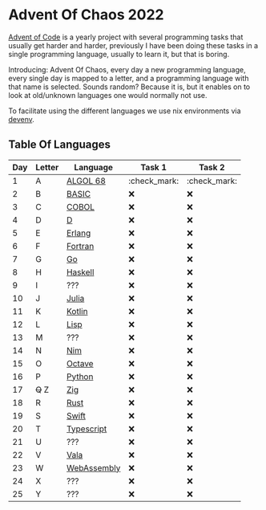 # Advent Of Chaos 2022

[Advent of Code](https://adventofcode.com/) is a yearly project with several programming tasks that usually get harder
and harder, previously I have been doing these tasks in a single programming language, usually to learn it, but that is
boring.

Introducing: Advent Of Chaos, every day a new programming language, every single day is mapped to a letter, and a
programming language with that name is selected. Sounds random? Because it is, but it enables on to look at old/unknown
languages one would normally not use.

To facilitate using the different languages we use nix environments via [devenv](https://github.com/cachix/devenv).

## Table Of Languages

| Day | Letter  | Language                                                              | Task 1       | Task 2       |
|-----|---------|-----------------------------------------------------------------------|--------------|--------------|
| 1   | A       | [ALGOL 68](https://en.wikipedia.org/wiki/ALGOL_68)                    | :check_mark: | :check_mark: |
| 2   | B       | [BASIC](https://en.wikipedia.org/wiki/BASIC)                          | :x:          | :x:          |
| 3   | C       | [COBOL](https://en.wikipedia.org/wiki/COBOL)                          | :x:          | :x:          |
| 4   | D       | [D](https://en.wikipedia.org/wiki/D_(programming_language))           | :x:          | :x:          |
| 5   | E       | [Erlang](https://en.wikipedia.org/wiki/Erlang_(programming_language)) | :x:          | :x:          |
| 6   | F       | [Fortran](https://en.wikipedia.org/wiki/Fortran)                      | :x:          | :x:          |
| 7   | G       | [Go](https://en.wikipedia.org/wiki/Go_(programming_language))         | :x:          | :x:          |
| 8   | H       | [Haskell](https://en.wikipedia.org/wiki/Haskell)                      | :x:          | :x:          |
| 9   | I       | ???                                                                   | :x:          | :x:          |
| 10  | J       | [Julia](https://en.wikipedia.org/wiki/Julia_(programming_language))   | :x:          | :x:          |
| 11  | K       | [Kotlin](https://en.wikipedia.org/wiki/Kotlin_(programming_language)) | :x:          | :x:          |
| 12  | L       | [Lisp](https://en.wikipedia.org/wiki/Lisp_(programming_language))     | :x:          | :x:          |
| 13  | M       | ???                                                                   | :x:          | :x:          |
| 14  | N       | [Nim](https://en.wikipedia.org/wiki/Nim_(programming_language))       | :x:          | :x:          |
| 15  | O       | [Octave](https://en.wikipedia.org/wiki/GNU_Octave)                    | :x:          | :x:          |
| 16  | P       | [Python](https://en.wikipedia.org/wiki/Python_(programming_language)) | :x:          | :x:          |
| 17  | ~~Q~~ Z | [Zig](https://en.wikipedia.org/wiki/Zig_(programming_language))       | :x:          | :x:          |
| 18  | R       | [Rust](https://en.wikipedia.org/wiki/Rust_(programming_language))     | :x:          | :x:          |
| 19  | S       | [Swift](https://en.wikipedia.org/wiki/Swift_(programming_language))   | :x:          | :x:          |
| 20  | T       | [Typescript](https://en.wikipedia.org/wiki/TypeScript)                | :x:          | :x:          |
| 21  | U       | ???                                                                   | :x:          | :x:          |
| 22  | V       | [Vala](https://en.wikipedia.org/wiki/Vala_(programming_language))     | :x:          | :x:          |
| 23  | W       | [WebAssembly](https://en.wikipedia.org/wiki/WebAssembly)              | :x:          | :x:          |
| 24  | X       | ???                                                                   | :x:          | :x:          |
| 25  | Y       | ???                                                                   | :x:          | :x:          |
